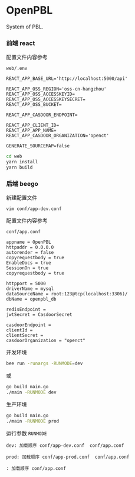 # OpenPBL
System of PBL.


### 前端 react

配置文件内容参考

`web/.env`

```dotenv
REACT_APP_BASE_URL='http://localhost:5000/api'

REACT_APP_OSS_REGION='oss-cn-hangzhou'
REACT_APP_OSS_ACCESSKEYID=
REACT_APP_OSS_ACCESSKEYSECRET=
REACT_APP_OSS_BUCKET=

REACT_APP_CASDOOR_ENDPOINT=

REACT_APP_CLIENT_ID=
REACT_APP_APP_NAME=
REACT_APP_CASDOOR_ORGANIZATION='openct'

GENERATE_SOURCEMAP=false
```

```bash
cd web
yarn install
yarn build
```


### 后端 beego

新建配置文件

`vim conf/app-dev.conf`

配置文件内容参考

`conf/app.conf`

```
appname = OpenPBL
httpaddr = 0.0.0.0
autorender = false
copyrequestbody = true
EnableDocs = true
SessionOn = true
copyrequestbody = true

httpport = 5000
driverName = mysql
dataSourceName = root:123@tcp(localhost:3306)/
dbName = openpbl_db

redisEndpoint = 
jwtSecret = CasdoorSecret

casdoorEndpoint =
clientId =
clientSecret =
casdoorOrganization = "openct"
```

开发环境
```bash
bee run -runargs -RUNMODE=dev
```
或
```bash
go build main.go
./main -RUNMODE dev
```

生产环境
```bash
go build main.go
./main -RUNMODE prod
```

运行参数
```RUNMODE```
```
dev: 加载顺序 conf/app-dev.conf  conf/app.conf
```
```
prod: 加载顺序 conf/app-prod.conf  conf/app.conf
```
```
: 加载顺序 conf/app.conf
```